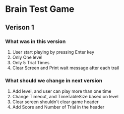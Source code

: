 # Brain Test Game

## Verison 1

### What was in this version

1. User start playing by pressing Enter key
2. Only One level
3. Only 5 Trial Times
4. Clear Screen and Print wait message after each trail

### What should we change in next version

1. Add level, and user can play more than one time
2. Change Timeout, and TimeTableSize based on level
3. Clear screen shouldn't clear game header
4. Add Score and Number of Trial in the header

